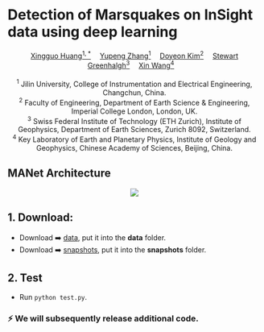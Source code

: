 # Detection of Marsquakes on InSight data using deep learning

<div align="center">
    <a href='http://gciigroup.cn/' target='_blank'>Xingguo Huang<sup>1, *</sup></a>&emsp;
    <a href='https://github.com/power416/' target='_blank'>Yupeng Zhang<sup>1</sup></a>&emsp;
    <a href='' target='_blank'>Doyeon Kim<sup>2</sup></a>&emsp;
    <a href='' target='_blank'>Stewart Greenhalgh<sup>3</sup></a>&emsp;
    <a href='' target='_blank'>Xin Wang<sup>4</sup></a>&emsp;
</div>
</br>
<div align="center">
    <sup>1</sup>
    Jilin University, College of Instrumentation and Electrical Engineering, Changchun, China.
    </br>
    <sup>2</sup>
    Faculty of Engineering, Department of Earth Science & Engineering, Imperial College London, London, UK.
    </br>
    <sup>3</sup>
    Swiss Federal Institute of Technology (ETH Zurich), Institute of Geophysics, Department of Earth Sciences, Zurich 8092, Switzerland.
    </br>
    <sup>4</sup>
    Key Laboratory of Earth and Planetary Physics, Institute of Geology and Geophysics, Chinese Academy of Sciences, Beijing, China.
</div>

## MANet Architecture

<p align="center">
  <img src="assets/MANet.png">
</p>

## 1. Download:

* Download ➡️ [data](https://drive.google.com/drive/folders/12jCbBQCb9HbqhpyhJ1vd-YsN_31ziPVb?usp=drive_link), put it into the **data** folder.
* Download ➡️ [snapshots](https://drive.google.com/drive/folders/1xGBKv4L_GDxl0mpriAQpCv3Yv62zvMPr?usp=drive_link), put it into the **snapshots** folder.


## 2. Test

* Run `python test.py`.


### ⚡ We will subsequently release additional code.


